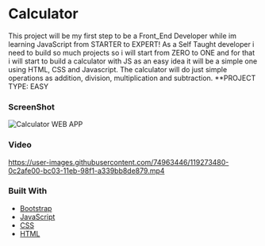# Calculator
This project will be my first step to be a Front_End Developer while im learning JavaScript from STARTER to EXPERT! As a Self Taught developer i need to build so much projects so i will start from ZERO to ONE and for that i will start to build a calculator with JS as an easy idea it will be a simple one using HTML, CSS and Javascript. The calculator will do just simple operations as addition, division, multiplication and subtraction.
**PROJECT TYPE: EASY

### ScreenShot
![Calculator WEB APP](https://user-images.githubusercontent.com/74963446/119271165-49d65980-bbf8-11eb-96fe-86aefbcdf342.png)

### Video
https://user-images.githubusercontent.com/74963446/119273480-0c2afe00-bc03-11eb-98f1-a339bb8de879.mp4


### Built With
* [Bootstrap](https://getbootstrap.com)
* [JavaScript](https://developer.mozilla.org/fr/docs/Web/JavaScript)
* [CSS](https://www.w3schools.com/css/)
* [HTML](https://developer.mozilla.org/fr/docs/Web/HTML)
